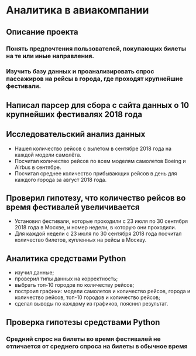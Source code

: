 # Аналитика в авиакомпании
## Описание проекта
### Понять предпочтения пользователей, покупающих билеты на те или иные направления.
### Изучить базу данных и проанализировать спрос пассажиров на рейсы в города, где проходят крупнейшие фестивали.
## Написал парсер для сбора с сайта данных о 10 крупнейших фестивалях 2018 года
## Исследовательский анализ данных
- Нашел количество рейсов с вылетом в сентябре 2018 года на каждой модели самолёта.
- Посчитал количество рейсов по всем моделям самолетов Boeing и Airbus в сентябре. 
- Посчитал среднее количество прибывающих рейсов в день для каждого города за август 2018 года. 
## Проверил гипотезу, что количество рейсов во время фестивалей увеличивается
- Установил фестивали, которые проходили с 23 июля по 30 сентября 2018 года в Москве, и номер недели, в которую они проходили.
- Для каждой недели с 23 июля по 30 сентября 2018 года посчитал количество билетов, купленных на рейсы в Москву.
## Аналитика средствами Python
- изучил данные;
- проверил типы данных на корректность;
- выбрать топ-10 городов по количеству рейсов;
- построил графики: модели самолетов и количество рейсов, города и количество рейсов, топ-10 городов и количество рейсов;
- сделал выводы по каждому из графиков, пояснил результат.
## Проверка гипотезы средствами Python
### Средний спрос на билеты во время фестивалей не отличается от среднего спроса на билеты в обычное время
